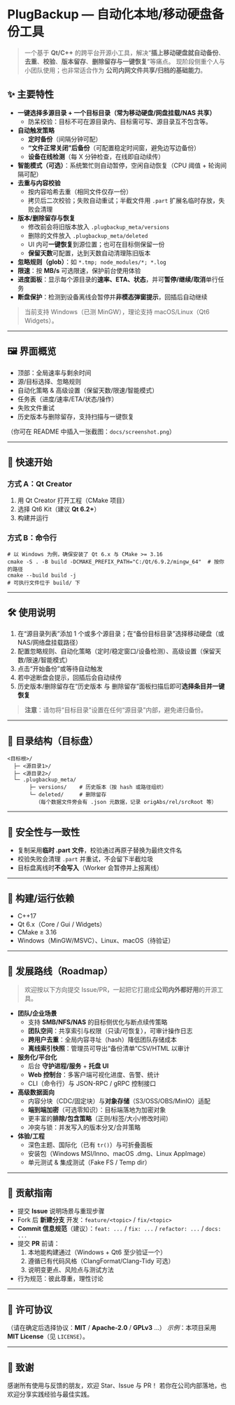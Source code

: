# PlugBackup — 自动化本地/移动硬盘备份工具

> 一个基于 **Qt/C++** 的跨平台开源小工具，解决“**插上移动硬盘就自动备份**、**去重**、**校验**、**版本留存**、**删除留存与一键恢复**”等痛点。
>  现阶段侧重个人与小团队使用；也非常适合作为 **公司内网文件共享/归档的基础能力**。

## ✨ 主要特性

- **一键选择多源目录 + 一个目标目录（常为移动硬盘/网盘挂载/NAS 共享）**
  - 防呆校验：目标不可在源目录内、目标需可写、源目录互不包含等。
- **自动触发策略**
  - **定时备份**（间隔分钟可配）
  - **“文件正常关闭”后备份**（可配置稳定时间窗，避免边写边备份）
  - **设备在线检测**（每 X 分钟检查，在线即自动续传）
- **智能模式（可选）**：系统繁忙则自动暂停，空闲自动恢复（CPU 阈值 + 轮询间隔可配）
- **去重与内容校验**
  - 按内容哈希去重（相同文件仅存一份）
  - 拷贝后二次校验；失败自动重试；半截文件用 `.part` 扩展名临时存放，失败会清理
- **版本/删除留存与恢复**
  - 修改前会将旧版本放入 `.plugbackup_meta/versions`
  - 删除的文件放入 `.plugbackup_meta/deleted`
  - UI 内可**一键恢复**到源位置；也可在目标侧保留一份
  - **保留天数**可配置，达到天数自动清理陈旧版本
- **忽略规则（glob）**：如 `*.tmp; node_modules/*; *.log`
- **限速**：按 **MB/s** 可选限速，保护前台使用体验
- **进度面板**：显示每个源目录的**速率、ETA、状态**，并可**暂停/继续/取消**单行任务
- **断盘保护**：检测到设备离线会暂停并**非模态弹窗提示**，回插后自动继续

> 当前支持 Windows（已测 MinGW），理论支持 macOS/Linux（Qt6 Widgets）。

------

## 🖼️ 界面概览

- 顶部：全局速率与剩余时间
- 源/目标选择、忽略规则
- 自动化策略 & 高级设置（保留天数/限速/智能模式）
- 任务表（进度/速率/ETA/状态/操作）
- 失败文件重试
- 历史版本与删除留存，支持扫描与一键恢复

（你可在 README 中插入一张截图：`docs/screenshot.png`）

------

## 🚀 快速开始

### 方式 A：Qt Creator

1. 用 Qt Creator 打开工程（CMake 项目）
2. 选择 Qt6 Kit（建议 **Qt 6.2+**）
3. 构建并运行

### 方式 B：命令行

```
# 以 Windows 为例，确保安装了 Qt 6.x 与 CMake >= 3.16
cmake -S . -B build -DCMAKE_PREFIX_PATH="C:/Qt/6.9.2/mingw_64"  # 按你的路径
cmake --build build -j
# 可执行文件位于 build/ 下
```

------

## 🛠️ 使用说明

1. 在“源目录列表”添加 1 个或多个源目录；在“备份目标目录”选择移动硬盘（或 NAS/网络盘挂载路径）
2. 配置忽略规则、自动化策略（定时/稳定窗口/设备检测）、高级设置（保留天数/限速/智能模式）
3. 点击“开始备份”或等待自动触发
4. 若中途断盘会提示，回插后会自动续传
5. 历史版本/删除留存在“历史版本 与 删除留存”面板扫描后即可**选择条目并一键恢复**

> **注意**：请勿将“目标目录”设置在任何“源目录”内部，避免递归备份。

------

## 📁 目录结构（目标盘）

```
<目标根>/
  ├─ <源目录1>/
  ├─ <源目录2>/
  └─ .plugbackup_meta/
       ├─ versions/    # 历史版本（按 hash 或路径组织）
       └─ deleted/     # 删除留存
         （每个数据文件旁会有 .json 元数据，记录 origAbs/rel/srcRoot 等）
```

------

## 🧪 安全性与一致性

- 复制采用**临时 .part 文件**，校验通过再原子替换为最终文件名
- 校验失败会清理 `.part` 并重试，不会留下半截垃圾
- 目标盘离线时**不会写入**（Worker 会暂停并上报离线）

------

## 🧩 构建/运行依赖

- C++17
- Qt 6.x（Core / Gui / Widgets）
- CMake ≥ 3.16
- Windows（MinGW/MSVC）、Linux、macOS（待验证）

------

## 🧭 发展路线（Roadmap）

> 欢迎按以下方向提交 Issue/PR，一起把它打磨成**公司内外都好用**的开源工具。

- **团队/企业场景**
  - 支持 **SMB/NFS/NAS** 的目标侧优化与断点续传策略
  - **团队空间**：共享索引与权限（只读/可恢复），可审计操作日志
  - **跨用户去重**：全局内容寻址（hash）降低团队存储成本
  - **离线索引快照**：管理员可导出“备份清单”CSV/HTML 以审计
- **服务化/平台化**
  - 后台 **守护进程/服务** + **托盘 UI**
  - **Web 控制台**：多客户端可视化进度、告警、统计
  - CLI（命令行）与 JSON-RPC / gRPC 控制接口
- **高级数据面向**
  - 内容分块（CDC/固定块）与**对象存储**（S3/OSS/OBS/MinIO）适配
  - **端到端加密**（可选零知识）：目标端落地为加密对象
  - 更丰富的**排除/包含策略**（正则/标签/大小/修改时间）
  - 冲突与锁：并发写入的版本分叉/合并策略
- **体验/工程**
  - 深色主题、国际化（已有 `tr()`）与可折叠面板
  - 安装包（Windows MSI/Inno、macOS .dmg、Linux AppImage）
  - 单元测试 & 集成测试（Fake FS / Temp dir）

------

## 🤝 贡献指南

- 提交 **Issue** 说明场景与重现步骤
- Fork 后 **新建分支** 开发：`feature/<topic>` / `fix/<topic>`
- **Commit 信息规范**（建议）：`feat: ...` / `fix: ...` / `refactor: ...` / `docs: ...`
- 提交 **PR** 前请：
  1. 本地能构建通过（Windows + Qt6 至少验证一个）
  2. 遵循已有代码风格（ClangFormat/Clang-Tidy 可选）
  3. 说明变更点、风险点与测试方法
- 行为规范：彼此尊重，理性讨论

------

## 📄 许可协议

（请在确定后选择协议：**MIT** / **Apache-2.0** / **GPLv3** …）
 *示例*：本项目采用 **MIT License**（见 `LICENSE`）。

------

## 🙌 致谢

感谢所有使用与反馈的朋友，欢迎 Star、Issue 与 PR！
 若你在公司内部落地，也欢迎分享实践经验与最佳实践。